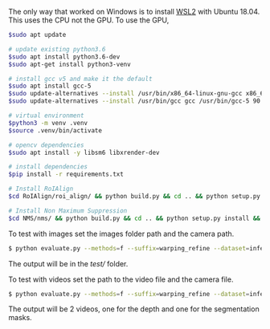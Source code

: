 The only way that worked on Windows is to install <a href="https://docs.microsoft.com/en-us/windows/wsl/install">WSL2</a> with Ubuntu 18.04. This uses the CPU not the GPU. To use the GPU, 

```sh
$sudo apt update

# update existing python3.6
$sudo apt install python3.6-dev
$sudo apt-get install python3-venv

# install gcc v5 and make it the default
$sudo apt install gcc-5
$sudo update-alternatives --install /usr/bin/x86_64-linux-gnu-gcc x86_64-linux-gnu-gcc /usr/bin/x86_64-linux-gnu-gcc-5 90
$sudo update-alternatives --install /usr/bin/gcc gcc /usr/bin/gcc-5 90

# virtual environment
$python3 -m venv .venv
$source .venv/bin/activate

# opencv dependencies
$sudo apt install -y libsm6 libxrender-dev

# install dependencies
$pip install -r requirements.txt

# Install RoIAlign
$cd RoIAlign/roi_align/ && python build.py && cd .. && python setup.py install && cd ..

# Install Non Maximum Suppression
$cd NMS/nms/ && python build.py && cd .. && python setup.py install && cd ..
```

To test with images set the images folder path and the camera path.
```sh
$ python evaluate.py --methods=f --suffix=warping_refine --dataset=inference --customDataFolder=example_images --cameraPath=example_images/camera.txt
```
The output will be in the *test/* folder.

To test with videos set the path to the video file and the camera file.
```sh
$ python evaluate.py --methods=f --suffix=warping_refine --dataset=inference --video=video.mp4 --cameraPath=example_images/camera.txt
```
The output will be 2 videos, one for the depth and one for the segmentation masks.